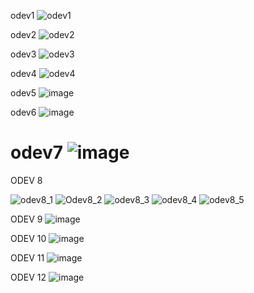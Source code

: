 odev1
![odev1](https://github.com/user-attachments/assets/0da39364-f805-4a20-8602-693462b928d2)

odev2
![odev2](https://github.com/user-attachments/assets/ac7b3335-bdf2-474a-be9f-54bccb310d38)

odev3
![odev3](https://github.com/user-attachments/assets/a85a1538-b248-462a-b1e9-e2c611a2a090)

odev4
![odev4](https://github.com/user-attachments/assets/9f753ec5-ebcd-460e-a9f8-78b864207b05)

odev5
![image](https://github.com/user-attachments/assets/946b48ec-799b-48ce-9a54-0062d77562dd)

odev6
![image](https://github.com/user-attachments/assets/f825a364-608c-4faa-9cf1-9fdeeffecf60)

odev7 
![image](https://github.com/user-attachments/assets/800c4dc2-b461-4fe3-86f6-bbebe2d3c242)
====================================================
ODEV 8 

![odev8_1](https://github.com/user-attachments/assets/7ce3dfcb-1d38-4bbf-a2f1-0e252ddba073)
![Odev8_2](https://github.com/user-attachments/assets/ca83b715-34a7-4c2b-8621-5161ef674e51)
![odev8_3](https://github.com/user-attachments/assets/ebc94618-5221-41b1-b630-9ddf593b8d55)
![odev8_4](https://github.com/user-attachments/assets/1e41929e-b78b-47f6-ae5d-e30de323fac3)
![odev8_5](https://github.com/user-attachments/assets/8ba23b82-0f72-47c0-824c-e2224de6250b)

ODEV 9 
![image](https://github.com/user-attachments/assets/df324977-402e-4b1f-9eb6-0491d3c7db3c)

ODEV 10
![image](https://github.com/user-attachments/assets/3082f695-2b0f-4831-a324-303c20d9f7f5)

ODEV 11
![image](https://github.com/user-attachments/assets/06b3805e-e230-4b0e-836b-6970138175f2)

ODEV 12 
![image](https://github.com/user-attachments/assets/96a1f415-2f84-4ed5-89d8-418f19903542)
